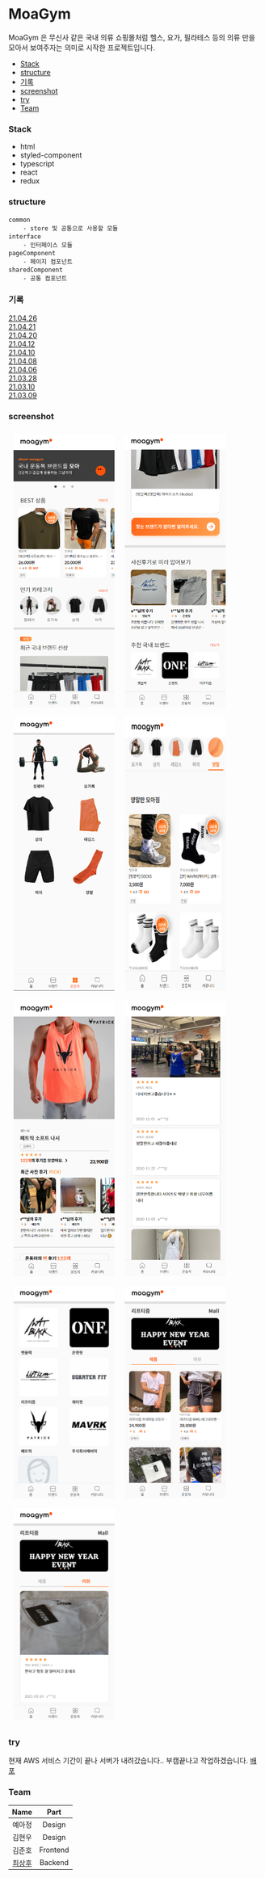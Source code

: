 MoaGym
===
MoaGym 은 무신사 같은 국내 의류 쇼핑몰처럼 헬스, 요가, 필라테스 등의 의류 만을 모아서 보여주자는 의미로 시작한 프로젝트입니다.

- [Stack](#Stack)
- [structure](#structure)
- [기록](#commits)
- [screenshot](#screenshot)
- [try](#try)
- [Team](#Team)

### Stack

- html
- styled-component
- typescript
- react
- redux

### structure

```
common
    - store 및 공통으로 사용할 모듈
interface
    - 인터페이스 모듈  
pageComponent
    - 페이지 컴포넌트
sharedComponent
    - 공통 컴포넌트

```

### <a name="commits">기록</a>

[21.04.26](./Readmes/21_04_26.md)<br>
[21.04.21](./Readmes/21_04_21.md)<br>
[21.04.20](./Readmes/21_04_20.md)<br>
[21.04.12](./Readmes/21_04_12.md)<br>
[21.04.10](./Readmes/21_04_10.md)<br>
[21.04.08](./Readmes/21_04_08.md)<br>
[21.04.06](./Readmes/21_04_06.md)<br>
[21.03.28](./Readmes/21_03_28.md)<br>
[21.03.10](./Readmes/21_03_10.md)<br>
[21.03.09](./Readmes/21_03_09.md)<br>

### screenshot

<div style="display:flex; flex-wrap:wrap;">
    <img src="./src/common/image/img_home1.PNG" style="width:200px; margin:10px;">
    <img src="./src/common/image/img_home2.PNG" style="width:200px; margin:10px;">
    <img src="./src/common/image/category1.PNG" style="width:200px; margin:10px;">
    <img src="./src/common/image/category2.PNG" style="width:200px; margin:10px;">
    <img src="./src/common/image/img_ItemInfo1.PNG" style="width:200px; margin:10px;">
    <img src="./src/common/image/img_ItemInfo2.PNG" style="width:200px; margin:10px;">
    <img src="./src/common/image/img_brandList.PNG" style="width:200px; margin:10px;">
    <img src="./src/common/image/img_brandPage1.PNG" style="width:200px; margin:10px;">
    <img src="./src/common/image/img_brandPage2.PNG" style="width:200px; margin:10px;">
</div>

### try

현재 AWS 서비스 기간이 끝나 서버가 내려갔습니다..
부캠끝나고 작업하겠습니다.
[배포](https://junho0956.github.io/MoaGym/)

### Team

|Name|Part|
|:---:|:---:|
|예아정|Design|
|김현우|Design|
|김준호|Frontend|
|[최상후](https://github.com/Neungji-Baksal)|Backend|
